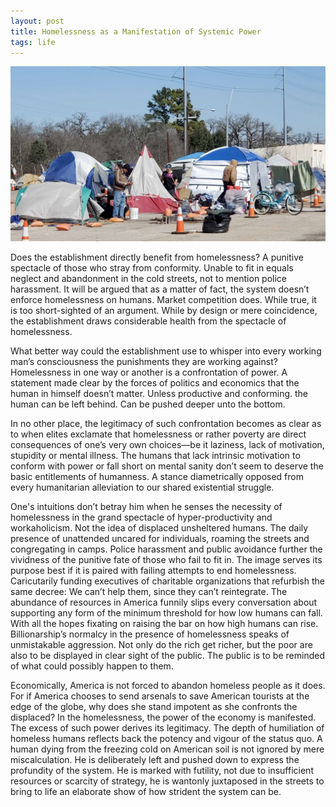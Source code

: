 ```yaml
---
layout: post
title: Homelessness as a Manifestation of Systemic Power
tags: life 
---
```


<img src="/images/homelessness.jpg" width="700">


Does the establishment directly benefit from homelessness? A punitive spectacle of those who stray from conformity. Unable to fit in equals neglect and abandonment in the cold streets, not to mention police harassment. It will be argued that as a matter of fact, the system doesn’t enforce homelessness on humans. Market competition does. While true, it is too short-sighted of an argument. While by design or mere coincidence, the establishment draws considerable health from the spectacle of homelessness.

What better way could the establishment use to whisper into every working man’s consciousness the punishments they are working against? Homelessness in one way or another is a confrontation of power. A statement made clear by the forces of politics and economics that the human in himself doesn’t matter. Unless productive and conforming. the human can be left behind. Can be pushed deeper unto the bottom.

In no other place, the legitimacy of such confrontation becomes as clear as to when elites exclamate that homelessness or rather poverty are direct consequences of one’s very own choices—be it laziness, lack of motivation, stupidity or mental illness. The humans that lack intrinsic motivation to conform with power or fall short on mental sanity don’t seem to deserve the basic entitlements of humanness. A stance diametrically opposed from every humanitarian alleviation to our shared existential struggle.

One's intuitions don’t betray him when he senses the necessity of homelessness in the grand spectacle of hyper-productivity and workaholicism. Not the idea of displaced unsheltered humans. The daily presence of unattended uncared for individuals, roaming the streets and congregating in camps. Police harassment and public avoidance further the vividness of the punitive fate of those who fail to fit in. The image serves its purpose best if it is paired with failing attempts to end homelessness. Caricutarily funding executives of charitable organizations that refurbish the same decree: We can’t help them, since they can’t reintegrate. The abundance of resources in America funnily slips every conversation about supporting any form of the minimum threshold for how low humans can fall. With all the hopes fixating on raising the bar on how high humans can rise. Billionarship’s normalcy in the presence of homelessness speaks of unmistakable aggression. Not only do the rich get richer, but the poor are also to be displayed in clear sight of the public. The public is to be reminded of what could possibly happen to them. 

Economically, America is not forced to abandon homeless people as it does. For if America chooses to send arsenals to save American tourists at the edge of the globe, why does she stand impotent as she confronts the displaced?
In the homelessness, the power of the economy is manifested. The excess of such power derives its legitimacy. The depth of humiliation of homeless humans reflects back the potency and vigour of the status quo. A human dying from the freezing cold on American soil is not ignored by mere miscalculation. He is deliberately left and pushed down to express the profundity of the system. He is marked with futility, not due to insufficient resources or scarcity of strategy, he is wantonly juxtaposed in the streets to bring to life an elaborate show of how strident the system can be.